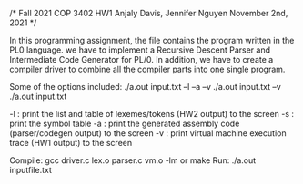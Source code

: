 /* Fall 2021 COP 3402 HW1
   Anjaly Davis, Jennifer Nguyen
   November 2nd, 2021 */
   
   In this programming assignment, the file contains the program written in the PL0 language. we have to implement a Recursive Descent Parser and Intermediate Code Generator for PL/0. In addition, we have to create a compiler driver to combine all the compiler parts into one single program.

Some of the options included:
./a.out input.txt –l –a –v 
./a.out input.txt –v 
./a.out input.txt

-l : print the list and table of lexemes/tokens (HW2 output) to the screen
-s : print the symbol table
-a : print the generated assembly code (parser/codegen output) to the screen
-v : print virtual machine execution trace (HW1 output) to the screen

Compile: 
        gcc driver.c lex.o parser.c vm.o -lm
        or 
        make
Run:  ./a.out inputfile.txt
